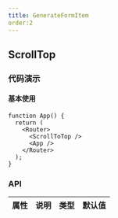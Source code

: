 ```yaml
---
title: GenerateFormItem
order:2
---
```


## ScrollTop 



### 代码演示

#### 基本使用

<code src="../../src/ScrollTop/demo/basic.tsx"></code>

```tsx
function App() {
  return (
    <Router>
      <ScrollToTop />
      <App />
    </Router>
  );
}
```

### API

| 属性 | 说明 | 类型 | 默认值 |
| ---- | ---- | ---- | ------ |
